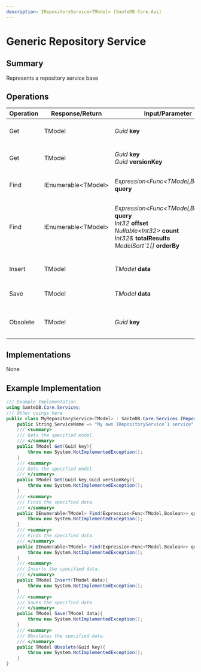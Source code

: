 ```yaml
---
description: IRepositoryService<TModel> (SanteDB.Core.Api)
---
```


# Generic Repository Service

## Summary

Represents a repository service base

## Operations

| Operation | Response/Return      | Input/Parameter                                                                                                                                                                                                                                                                              | Description                   |
| --------- | -------------------- | -------------------------------------------------------------------------------------------------------------------------------------------------------------------------------------------------------------------------------------------------------------------------------------------- | ----------------------------- |
| Get       | TModel               | _Guid_ **key**                                                                                                                                                                                                                                                                               | Gets the specified model.     |
| Get       | TModel               | <p><em>Guid</em> <strong>key</strong><br><em>Guid</em> <strong>versionKey</strong></p>                                                                                                                                                                                                       | Gets the specified model.     |
| Find      | IEnumerable\<TModel> | _Expression\<Func\<TModel,Boolean>>_ **query**                                                                                                                                                                                                                                               | Finds the specified data.     |
| Find      | IEnumerable\<TModel> | <p><em>Expression&#x3C;Func&#x3C;TModel,Boolean>></em> <strong>query</strong><br><em>Int32</em> <strong>offset</strong><br><em>Nullable&#x3C;Int32></em> <strong>count</strong><br><em>Int32&#x26;</em> <strong>totalResults</strong><br><em>ModelSort`1[]</em> <strong>orderBy</strong></p> | Finds the specified data.     |
| Insert    | TModel               | _TModel_ **data**                                                                                                                                                                                                                                                                            | Inserts the specified data.   |
| Save      | TModel               | _TModel_ **data**                                                                                                                                                                                                                                                                            | Saves the specified data.     |
| Obsolete  | TModel               | _Guid_ **key**                                                                                                                                                                                                                                                                               | Obsoletes the specified data. |

## Implementations

None

## Example Implementation

```csharp
/// Example Implementation
using SanteDB.Core.Services;
/// Other usings here
public class MyRepositoryService<TModel> : SanteDB.Core.Services.IRepositoryService<TModel> { 
    public String ServiceName => "My own IRepositoryService`1 service";
    /// <summary>
    /// Gets the specified model.
    /// </summary>
    public TModel Get(Guid key){
        throw new System.NotImplementedException();
    }
    /// <summary>
    /// Gets the specified model.
    /// </summary>
    public TModel Get(Guid key,Guid versionKey){
        throw new System.NotImplementedException();
    }
    /// <summary>
    /// Finds the specified data.
    /// </summary>
    public IEnumerable<TModel> Find(Expression<Func<TModel,Boolean>> query){
        throw new System.NotImplementedException();
    }
    /// <summary>
    /// Finds the specified data.
    /// </summary>
    public IEnumerable<TModel> Find(Expression<Func<TModel,Boolean>> query,Int32 offset,Nullable<Int32> count,Int32& totalResults,ModelSort`1[] orderBy){
        throw new System.NotImplementedException();
    }
    /// <summary>
    /// Inserts the specified data.
    /// </summary>
    public TModel Insert(TModel data){
        throw new System.NotImplementedException();
    }
    /// <summary>
    /// Saves the specified data.
    /// </summary>
    public TModel Save(TModel data){
        throw new System.NotImplementedException();
    }
    /// <summary>
    /// Obsoletes the specified data.
    /// </summary>
    public TModel Obsolete(Guid key){
        throw new System.NotImplementedException();
    }
}
```

